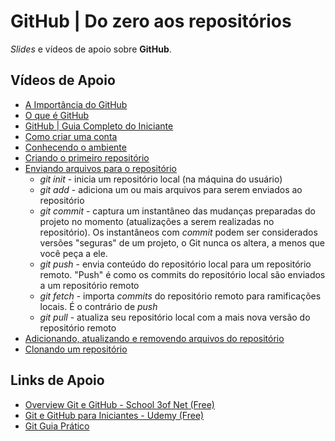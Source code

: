 # GitHub | Do zero aos repositórios

*Slides* e vídeos de apoio sobre **GitHub**.

## Vídeos de Apoio
* [A Importância do GitHub](https://youtu.be/f1XdQnl0ltg)
* [O que é GitHub](https://youtu.be/ZDo_f3ZibFA)
* [GitHub | Guia Completo do Iniciante](https://youtu.be/UbJLOn1PAKw)
* [Como criar uma conta](https://youtu.be/aqErh3MlJsE)
* [Conhecendo o ambiente](https://youtu.be/oK3cmTjY6nQ)
* [Criando o primeiro repositório](https://youtu.be/uQPCFA2pSXc)
* [Enviando arquivos para o repositório](https://youtu.be/t7Dv7IFZjUY)
	+ *git init* - inicia um repositório local (na máquina do usuário)
	+ *git add* - adiciona um ou mais arquivos para serem enviados ao repositório
	+ *git commit* - captura um instantâneo das mudanças preparadas do projeto no momento (atualizações a serem realizadas no repositório). Os instantâneos com *commit* podem ser considerados versões "seguras" de um projeto, o Git nunca os altera, a menos que você peça a ele.
	+ *git push* - envia conteúdo do repositório local para um repositório remoto. "Push" é como os commits do repositório local são enviados a um repositório remoto
	+ *git fetch* - importa *commits* do repositório remoto para ramificações locais. É o contrário de *push*
	+ *git pull* - atualiza seu repositório local com a mais nova versão do repositório remoto
* [Adicionando, atualizando e removendo arquivos do repositório](https://youtu.be/PoVbVCY8yrI)
* [Clonando um repositório](https://youtu.be/wZBUPZLsQoE)

## Links de Apoio
* [Overview Git e GitHub - School 3of Net (Free)](https://www.schoolofnet.com/curso/git/controle-de-versao/git-e-github/)
* [Git e GitHub para Iniciantes - Udemy (Free)](https://www.udemy.com/course/git-e-github-para-iniciantes/)
* [Git Guia Prático](https://rogerdudler.github.io/git-guide/index.pt_BR.html)
